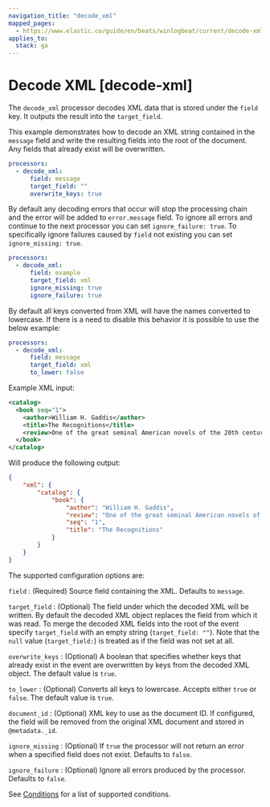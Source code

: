 ```yaml
---
navigation_title: "decode_xml"
mapped_pages:
  - https://www.elastic.co/guide/en/beats/winlogbeat/current/decode-xml.html
applies_to:
  stack: ga
---
```


# Decode XML [decode-xml]


The `decode_xml` processor decodes XML data that is stored under the `field` key. It outputs the result into the `target_field`.

This example demonstrates how to decode an XML string contained in the `message` field and write the resulting fields into the root of the document. Any fields that already exist will be overwritten.

```yaml
processors:
  - decode_xml:
      field: message
      target_field: ""
      overwrite_keys: true
```

By default any decoding errors that occur will stop the processing chain and the error will be added to `error.message` field. To ignore all errors and continue to the next processor you can set `ignore_failure: true`. To specifically ignore failures caused by `field` not existing you can set `ignore_missing: true`.

```yaml
processors:
  - decode_xml:
      field: example
      target_field: xml
      ignore_missing: true
      ignore_failure: true
```

By default all keys converted from XML will have the names converted to lowercase. If there is a need to disable this behavior it is possible to use the below example:

```yaml
processors:
  - decode_xml:
      field: message
      target_field: xml
      to_lower: false
```

Example XML input:

```xml
<catalog>
  <book seq="1">
    <author>William H. Gaddis</author>
    <title>The Recognitions</title>
    <review>One of the great seminal American novels of the 20th century.</review>
  </book>
</catalog>
```

Will produce the following output:

```json
{
	"xml": {
		"catalog": {
			"book": {
				"author": "William H. Gaddis",
				"review": "One of the great seminal American novels of the 20th century.",
				"seq": "1",
				"title": "The Recognitions"
			}
		}
	}
}
```

The supported configuration options are:

`field`
:   (Required) Source field containing the XML. Defaults to `message`.

`target_field`
:   (Optional) The field under which the decoded XML will be written. By default the decoded XML object replaces the field from which it was read. To merge the decoded XML fields into the root of the event specify `target_field` with an empty string (`target_field: ""`). Note that the `null` value (`target_field:`) is treated as if the field was not set at all.

`overwrite_keys`
:   (Optional) A boolean that specifies whether keys that already exist in the event are overwritten by keys from the decoded XML object. The default value is `true`.

`to_lower`
:   (Optional) Converts all keys to lowercase. Accepts either `true` or `false`. The default value is `true`.

`document_id`
:   (Optional) XML key to use as the document ID. If configured, the field will be removed from the original XML document and stored in `@metadata._id`.

`ignore_missing`
:   (Optional) If `true` the processor will not return an error when a specified field does not exist. Defaults to `false`.

`ignore_failure`
:   (Optional) Ignore all errors produced by the processor. Defaults to `false`.

See [Conditions](/reference/winlogbeat/defining-processors.md#conditions) for a list of supported conditions.

